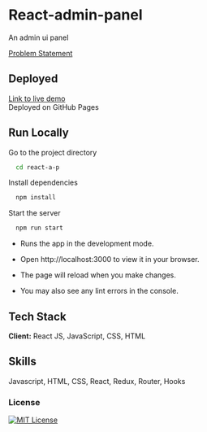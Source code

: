 # React-admin-panel

An admin ui panel

[Problem Statement](https://www.geektrust.com/coding/detailed/admin-ui)

## Deployed

[Link to live demo](https://orpic.github.io/react-a-p)  
Deployed on GitHub Pages  

## Run Locally

Go to the project directory

```bash
  cd react-a-p
```

Install dependencies

```bash
  npm install
```

Start the server

```bash
  npm run start
```

- Runs the app in the development mode.
- Open http://localhost:3000 to view it in your browser.

- The page will reload when you make changes.
- You may also see any lint errors in the console.

## Tech Stack

**Client:** React JS, JavaScript, CSS, HTML

## Skills

Javascript, HTML, CSS, React, Redux, Router, Hooks

### License

[![MIT License](https://img.shields.io/badge/License-MIT-green.svg)](https://choosealicense.com/licenses/mit/)
